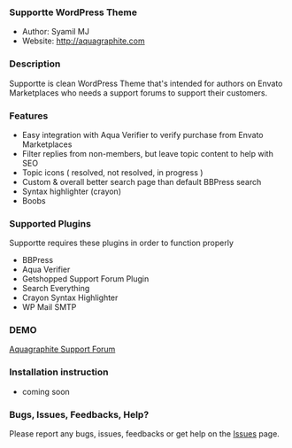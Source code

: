 ### Supportte WordPress Theme

* Author: Syamil MJ
* Website: http://aquagraphite.com

### Description

Supportte is clean WordPress Theme that's intended for authors on Envato Marketplaces who needs a support forums to support their customers.

### Features

* Easy integration with Aqua Verifier to verify purchase from Envato Marketplaces
* Filter replies from non-members, but leave topic content to help with SEO
* Topic icons ( resolved, not resolved, in progress )
* Custom & overall better search page than default BBPress search
* Syntax highlighter (crayon)
* Boobs

### Supported Plugins

Supportte requires these plugins in order to function properly

* BBPress
* Aqua Verifier
* Getshopped Support Forum Plugin
* Search Everything
* Crayon Syntax Highlighter
* WP Mail SMTP

### DEMO

[Aquagraphite Support Forum](http://support.aquagraphite.com/)

### Installation instruction

* coming soon

### Bugs, Issues, Feedbacks, Help?

Please report any bugs, issues, feedbacks or get help on the [Issues](https://github.com/sy4mil/supportte/issues) page.
